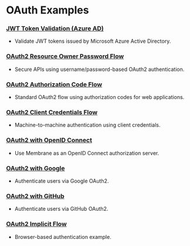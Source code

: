 # OAuth Examples

### [JWT Token Validation (Azure AD)](azure-ad-with-jwts#jwt-token-validation-against-microsofts-azure-ad)
* Validate JWT tokens issued by Microsoft Azure Active Directory.

### [OAuth2 Resource Owner Password Flow](api#tutorial-oauth2-resource-owner-password-flow)
* Secure APIs using username/password-based OAuth2 authentication.

### [OAuth2 Authorization Code Flow](membrane#tutorial-oauth2-authorization-code-flow-membrane-acts-as-authorization-and-resource-server)
* Standard OAuth2 flow using authorization codes for web applications.

### [OAuth2 Client Credentials Flow](credentials#tutorial-oauth2-password-flow-a-client-requests-an-access-token-and-validates-it)
* Machine-to-machine authentication using client credentials.

### [OAuth2 with OpenID Connect](openid#tutorial-oauth2-with-openid-connect-and-discovery-membrane-connects-to-external-openid-providers)
* Use Membrane as an OpenID Connect authorization server.

### [OAuth2 with Google](google#tutorial-oauth2-with-google-as-authorization-server)
* Authenticate users via Google OAuth2.

### [OAuth2 with GitHub](github#tutorial-oauth2-with-github-as-authorization-server)
* Authenticate users via GitHub OAuth2.

### [OAuth2 Implicit Flow](implicit#tutorial-oauth2-implicit-flow-with-javascript-client)
* Browser-based authentication example.
